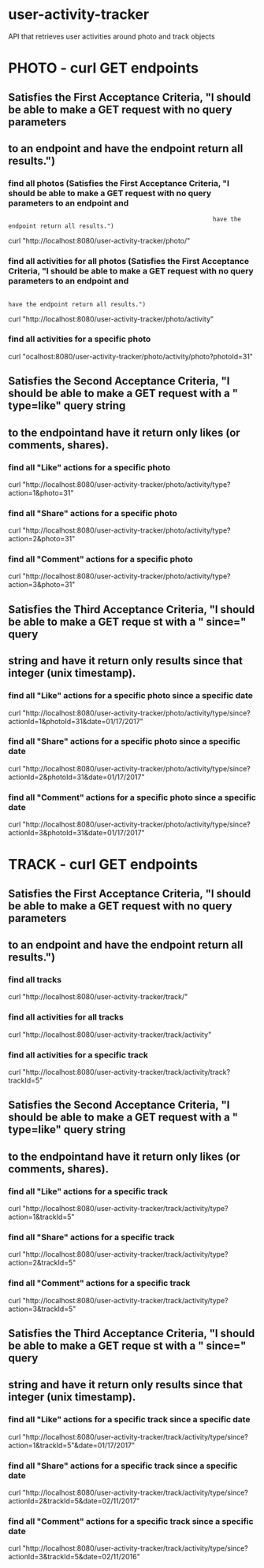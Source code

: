 # user-activity-tracker
API that retrieves user activities around photo and track objects

# PHOTO - curl GET endpoints 

## Satisfies the First Acceptance Criteria, "I should be able to make a GET request with no query parameters
##                                              to an endpoint and have the endpoint return all results.")
### find all photos (Satisfies the First Acceptance Criteria, "I should be able to make a GET request with no query parameters to an endpoint and
                                                              have the endpoint return all results.")
curl "http://localhost:8080/user-activity-tracker/photo/"

### find all activities for all photos (Satisfies the First Acceptance Criteria, "I should be able to make a GET request with no query parameters to an endpoint and
                                                                                                    have the endpoint return all results.")
curl "http://localhost:8080/user-activity-tracker/photo/activity"

### find all activities for a specific photo
curl "ocalhost:8080/user-activity-tracker/photo/activity/photo?photoId=31"

## Satisfies the Second Acceptance Criteria, "I should be able to make a GET request with a " type=like" query string
##                                              to the endpointand have it return only likes (or comments, shares).
### find all "Like" actions for a specific photo
curl "http://localhost:8080/user-activity-tracker/photo/activity/type?action=1&photo=31"

### find all "Share" actions for a specific photo
curl "http://localhost:8080/user-activity-tracker/photo/activity/type?action=2&photo=31"

### find all "Comment" actions for a specific photo
curl "http://localhost:8080/user-activity-tracker/photo/activity/type?action=3&photo=31"


## Satisfies the Third Acceptance Criteria, "I should be able to make a GET reque st with a " since=<integer>" query
##                                              string and have it return only results since that integer (unix timestamp).
### find all "Like" actions for a specific photo since a specific date
curl "http://localhost:8080/user-activity-tracker/photo/activity/type/since?actionId=1&photoId=31&date=01/17/2017"

### find all "Share" actions for a specific photo since a specific date
curl "http://localhost:8080/user-activity-tracker/photo/activity/type/since?actionId=2&photoId=31&date=01/17/2017"

### find all "Comment" actions for a specific photo since a specific date
curl "http://localhost:8080/user-activity-tracker/photo/activity/type/since?actionId=3&photoId=31&date=01/17/2017"



# TRACK - curl GET endpoints

## Satisfies the First Acceptance Criteria, "I should be able to make a GET request with no query parameters
##                                              to an endpoint and have the endpoint return all results.")
### find all tracks 
curl "http://localhost:8080/user-activity-tracker/track/"

### find all activities for all tracks
curl "http://localhost:8080/user-activity-tracker/track/activity"

### find all activities for a specific track
curl "http://localhost:8080/user-activity-tracker/track/activity/track?trackId=5"


## Satisfies the Second Acceptance Criteria, "I should be able to make a GET request with a " type=like" query string
##                                              to the endpointand have it return only likes (or comments, shares).
### find all "Like" actions for a specific track
curl "http://localhost:8080/user-activity-tracker/track/activity/type?action=1&trackId=5"

### find all "Share" actions for a specific track
curl "http://localhost:8080/user-activity-tracker/track/activity/type?action=2&trackId=5"

### find all "Comment" actions for a specific track
curl "http://localhost:8080/user-activity-tracker/track/activity/type?action=3&trackId=5"


## Satisfies the Third Acceptance Criteria, "I should be able to make a GET reque st with a " since=<integer>" query
##                                              string and have it return only results since that integer (unix timestamp).
### find all "Like" actions for a specific track since a specific date
curl "http://localhost:8080/user-activity-tracker/track/activity/type/since?action=1&trackId=5"&date=01/17/2017"

### find all "Share" actions for a specific track since a specific date
curl "http://localhost:8080/user-activity-tracker/track/activity/type/since?actionId=2&trackId=5&date=02/11/2017"

### find all "Comment" actions for a specific track since a specific date
curl "http://localhost:8080/user-activity-tracker/track/activity/type/since?actionId=3&trackId=5&date=02/11/2016"